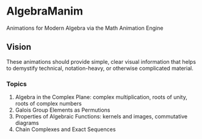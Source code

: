 # AlgebraManim
Animations for Modern Algebra via the Math Animation Engine

## Vision
These animations should provide simple, clear visual information that helps to
demystify technical, notation-heavy, or otherwise complicated material.

### Topics
1. Algebra in the Complex Plane: complex multiplication, roots of unity, roots of complex numbers
2. Galois Group Elements as Permutions
3. Properties of Algebraic Functions: kernels and images, commutative diagrams
4. Chain Complexes and Exact Sequences
